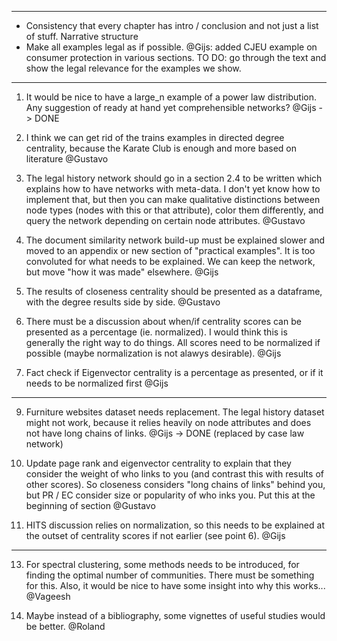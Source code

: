 ****

* Consistency that every chapter has intro / conclusion and not just a list of stuff. Narrative structure
* Make all examples legal as if possible. @Gijs: added CJEU example on consumer protection in various sections. TO DO: go through the text and show the legal relevance for the examples we show.

**** 
1. It would be nice to have a large_n example of a power law distribution. Any suggestion of ready at hand yet comprehensible networks? @Gijs -> DONE

2. I think we can get rid of the trains examples in directed degree centrality, because the Karate Club is enough and more based on literature @Gustavo

3. The legal history network should go in a section 2.4 to be written which explains how to have networks with meta-data. I don't yet know how to implement that, but then you can make qualitative distinctions between node types (nodes with this or that attribute), color them differently, and query the network depending on certain node attributes. @Gustavo

4. The document similarity network build-up must be explained slower and moved to an appendix or new section of "practical examples". It is too convoluted for what needs to be explained. We can keep the network, but move "how it was made" elsewhere. @Gijs

5. The results of closeness centrality should be presented as a dataframe, with the degree results side by side. @Gustavo

6. There must be a discussion about when/if centrality scores can be presented as a percentage (ie. normalized). I would think this is generally the right way to do things. All scores need to be normalized if possible (maybe normalization is not alawys desirable). @Gijs

7. Fact check if Eigenvector centrality is a percentage as presented, or if it needs to be normalized first @Gijs 

---

9. Furniture websites dataset needs replacement. The legal history dataset might not work, because it relies heavily on node attributes and does not have long chains of links. @Gijs -> DONE (replaced by case law network)

10. Update page rank and eigenvector centrality to explain that they consider the weight of who links to you (and contrast this with results of other scores). So closeness considers "long chains of links" behind you, but PR / EC consider size or popularity of who inks you. Put this at the beginning of section @Gustavo

11. HITS discussion relies on normalization, so this needs to be explained at the outset of centrality scores if not earlier (see point 6). @Gijs

-----

13. For spectral clustering, some methods needs to be introduced, for finding the optimal number of communities. There must be something for this. Also, it would be nice to have some insight into why this works... @Vageesh

14. Maybe instead of a bibliography, some vignettes of useful studies would be better. @Roland

